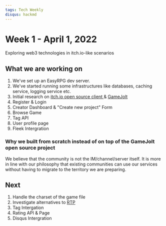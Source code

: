 ```yaml
---
tags: Tech Weekly
disqus: hackmd
---
```

# Week 1 - April 1, 2022

Exploring web3 technologies in itch.io-like scenarios

## What we are working on

1. We've set up an EasyRPG dev server.
2. We've started running some infrastructures like databases, caching service, logging service etc. 
3. Initial research on [itch.io open source client ](https://github.com/itchio/itch) & [GameJolt](https://github.com/gamejolt/gamejolt)
4. Register & Login
5. Creator Dashboard & "Create new project" Form
6. Browse Game
7. Tag API
8. User profile page
9. Fleek Intergration

### Why we built from scratch instead of on top of the GameJolt open source project 

We believe that the community is not the IM/channel/server itself. It is more in line with our philosophy that existing communities can use our services without having to migrate to the territory we are preparing.

## Next

1. Handle the charset of the game file
2. Investigate alternatives to [RTP](https://easyrpg.org/rtp-replacement/)
3. Tag Intergation
4. Rating API & Page
5. Disqus Intergration
